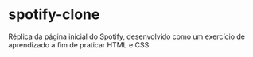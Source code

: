 # spotify-clone
Réplica da página inicial do Spotify, desenvolvido como um exercício de aprendizado a fim de praticar HTML e CSS
